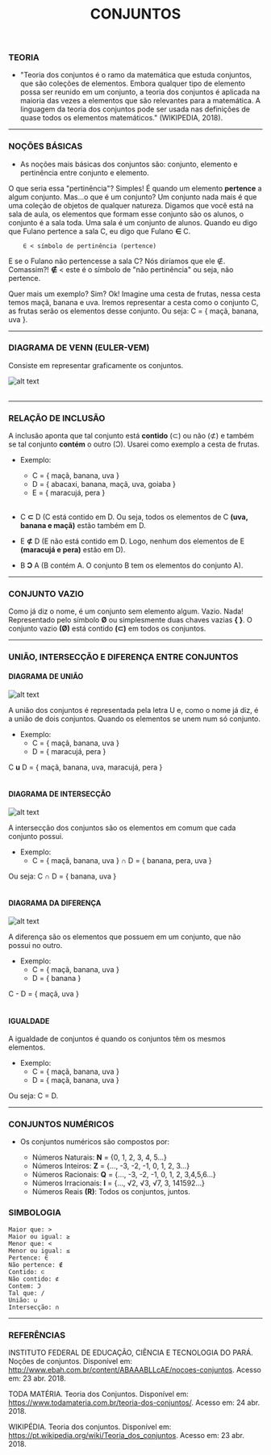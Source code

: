 <h1 align = "center"> CONJUNTOS </h1>

<br>

### TEORIA

  - "Teoria dos conjuntos é o ramo da matemática que estuda conjuntos, que são coleções de elementos. Embora qualquer tipo de elemento possa ser reunido em um conjunto, a teoria dos conjuntos é aplicada na maioria das vezes a elementos que são relevantes para a matemática. A linguagem da teoria dos conjuntos pode ser usada nas definições de quase todos os elementos matemáticos." (WIKIPEDIA, 2018). <br>
  
___

### NOÇÕES BÁSICAS

   - As noções mais básicas dos conjuntos são: conjunto, elemento e pertinência entre conjunto e elemento.
 
O que seria essa "pertinência"? Simples! É quando um elemento <b>pertence</b> a algum conjunto. Mas...o que é um conjunto? Um conjunto nada mais é que uma coleção de objetos de qualquer natureza. Digamos que você está na sala de aula, os elementos que formam esse conjunto são os alunos, o conjunto é a sala toda. Uma sala é um conjunto de alunos. Quando eu digo que Fulano pertence a sala C, eu digo que Fulano **∈** C.
   
        ∈ < símbolo de pertinência (pertence)
     
E se o Fulano não pertencesse a sala C? Nós diríamos que ele ∉. Comassim?! **∉** < este é o símbolo de "não pertinência" ou seja, não pertence.

Quer mais um exemplo? Sim? Ok! Imagine uma cesta de frutas, nessa cesta temos maçã, banana e uva. Iremos representar a cesta como o conjunto C, as frutas serão os elementos desse conjunto. Ou seja: C = { maçã, banana, uva }. <br>

___

### DIAGRAMA DE VENN (EULER-VEM)

Consiste em representar graficamente os conjuntos.

![alt text](https://raw.githubusercontent.com/ranielcsar/Matematica/master/imagens/digrama.png "Diagrama de Venn") <br><br>

___

### RELAÇÃO DE INCLUSÃO

A inclusão aponta que tal conjunto está **contido** (⊂) ou não (⊄) e também se tal conjunto **contém** o outro (Ɔ). Usarei como exemplo a cesta de frutas.

- Exemplo:
    - C = { maçã, banana, uva }
    - D = { abacaxi, banana, maçã, uva, goiaba }
    - E = { maracujá, pera } <br><br>

- C **⊂** D (C está contido em D. Ou seja, todos os elementos de C **(uva, banana e maçã)** estão também em D.

- E **⊄** D (E não está contido em D. Logo, nenhum dos elementos de E **(maracujá e pera)** estão em D).

- B **Ɔ** A (B contém A. O conjunto B tem os elementos do conjunto A). <br>

___

### CONJUNTO VAZIO

Como já diz o nome, é um conjunto sem elemento algum. Vazio. Nada! Representado pelo símbolo **Ø** ou simplesmente duas chaves vazias **{ }**. O conjunto vazio **(Ø)** está contido **(⊂)** em todos os conjuntos. <br>

___


### UNIÃO, INTERSECÇÃO E DIFERENÇA ENTRE CONJUNTOS


#### DIAGRAMA DE UNIÃO

![alt text](https://raw.githubusercontent.com/ranielcsar/Matematica/master/imagens/uniao.png "União")

A união dos conjuntos é representada pela letra U e, como o nome já diz, é a união de dois conjuntos. Quando os elementos se unem num só conjunto.

- Exemplo:
    - C = { maçã, banana, uva }
    - D = { maracujá, pera }

C **u** D = { maçã, banana, uva, maracujá, pera } <br><br>

#### DIAGRAMA DE INTERSECÇÃO

![alt text](https://raw.githubusercontent.com/ranielcsar/Matematica/master/imagens/interseccao.png "Intersecção")

A intersecção dos conjuntos são os elementos em comum que cada conjunto possui.

- Exemplo:
    - C = { maçã, banana, uva } **∩** D = { banana, pera, uva }

Ou seja: C **∩** D = { banana, uva } <br><br>

#### DIAGRAMA DA DIFERENÇA

![alt text](https://raw.githubusercontent.com/ranielcsar/Matematica/master/imagens/diferenca.png "Intersecção")

A diferença são os elementos que possuem em um conjunto, que não possui no outro.

- Exemplo:
    - C = { maçã, banana, uva }
    - D = { banana }

C - D = { maçã, uva } <br><br>


#### IGUALDADE

A igualdade de conjuntos é quando os conjuntos têm os mesmos elementos.

- Exemplo:
    - C = { maçã, banana, uva }
    - D = { maçã, banana, uva }

Ou seja: C = D. <br>

___


### CONJUNTOS NUMÉRICOS

- Os conjuntos numéricos são compostos por:

    - Números Naturais: **N** = {0, 1, 2, 3, 4, 5...}
    - Números Inteiros: **Z** = {..., -3, -2, -1, 0, 1, 2, 3...}
    - Números Racionais: **Q** = {..., -3, -2, -1, 0, 1, 2, 3,4,5,6...}
    - Números Irracionais: **I** = {..., √2, √3, √7, 3, 141592…}
    - Números Reais **(R)**: Todos os conjuntos, juntos.
    

### SIMBOLOGIA

    Maior que: >
    Maior ou igual: ≥
    Menor que: <
    Menor ou igual: ≤
    Pertence: ∈
    Não pertence: ∉
    Contido: ⊂
    Não contido: ⊄
    Contem: Ɔ
    Tal que: /
    União: ∪
    Intersecção: ∩
    
___

### REFERÊNCIAS

INSTITUTO FEDERAL DE EDUCAÇÃO, CIÊNCIA E TECNOLOGIA DO PARÁ. Noções de conjuntos. Disponível em: <http://www.ebah.com.br/content/ABAAABLLcAE/nocoes-conjuntos>. Acesso em: 23 abr. 2018.

TODA MATÉRIA. Teoria dos Conjuntos. Disponível em: <https://www.todamateria.com.br/teoria-dos-conjuntos/>. Acesso em: 24 abr. 2018.

WIKIPÉDIA. Teoria dos conjuntos. Disponível em: <https://pt.wikipedia.org/wiki/Teoria_dos_conjuntos>. Acesso em: 23 abr. 2018.
